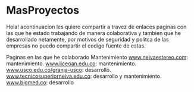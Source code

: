 # MasProyectos
Hola! acontinuacion les quiero compartir a travez de enlaces paginas con las que he estado trabajando de manera colaborativa y tambien que he desarrollado netamente, por motivos de seguridad y politca de las empresas no puedo compartir el codigo fuente de estas.

Paginas en las que he colaborado 
Mantenimiento 
	www.neivaestereo.com: mantenimiento.
	www.liceoan.edu.co: mantenimiento.
	www.usco.edu.co/granja-usco: desarrollo.
	www.tecnicosuperiorneiva.edu.co: desarrollo y mantenimiento.
	www.bigmed.co: desarrollo
